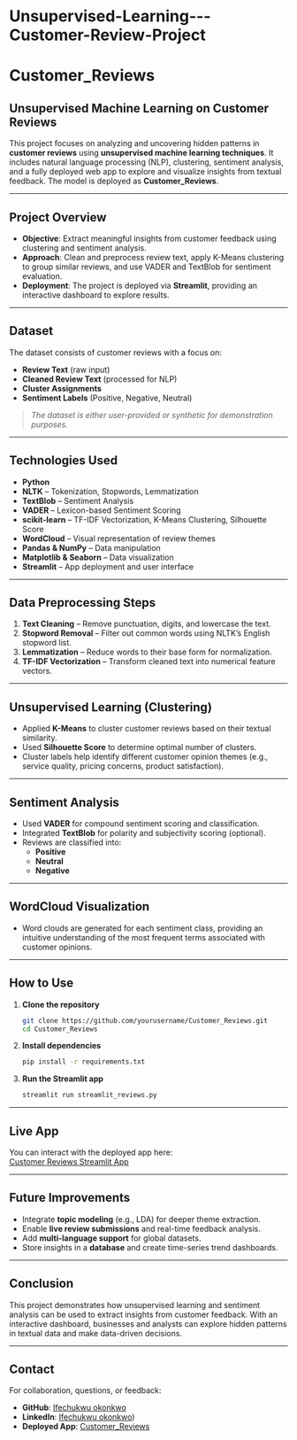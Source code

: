 # Unsupervised-Learning---Customer-Review-Project
# Customer_Reviews

## Unsupervised Machine Learning on Customer Reviews

This project focuses on analyzing and uncovering hidden patterns in **customer reviews** using **unsupervised machine learning techniques**. It includes natural language processing (NLP), clustering, sentiment analysis, and a fully deployed web app to explore and visualize insights from textual feedback. The model is deployed as **Customer_Reviews**.

---

## Project Overview

- **Objective**: Extract meaningful insights from customer feedback using clustering and sentiment analysis.
- **Approach**: Clean and preprocess review text, apply K-Means clustering to group similar reviews, and use VADER and TextBlob for sentiment evaluation.
- **Deployment**: The project is deployed via **Streamlit**, providing an interactive dashboard to explore results.

---

## Dataset

The dataset consists of customer reviews with a focus on:
- **Review Text** (raw input)
- **Cleaned Review Text** (processed for NLP)
- **Cluster Assignments**
- **Sentiment Labels** (Positive, Negative, Neutral)

>  *The dataset is either user-provided or synthetic for demonstration purposes.*

---

## Technologies Used

- **Python**
- **NLTK** – Tokenization, Stopwords, Lemmatization
- **TextBlob** – Sentiment Analysis
- **VADER** – Lexicon-based Sentiment Scoring
- **scikit-learn** – TF-IDF Vectorization, K-Means Clustering, Silhouette Score
- **WordCloud** – Visual representation of review themes
- **Pandas & NumPy** – Data manipulation
- **Matplotlib & Seaborn** – Data visualization
- **Streamlit** – App deployment and user interface

---

## Data Preprocessing Steps

1. **Text Cleaning** – Remove punctuation, digits, and lowercase the text.
2. **Stopword Removal** – Filter out common words using NLTK’s English stopword list.
3. **Lemmatization** – Reduce words to their base form for normalization.
4. **TF-IDF Vectorization** – Transform cleaned text into numerical feature vectors.

---

## Unsupervised Learning (Clustering)

- Applied **K-Means** to cluster customer reviews based on their textual similarity.
- Used **Silhouette Score** to determine optimal number of clusters.
- Cluster labels help identify different customer opinion themes (e.g., service quality, pricing concerns, product satisfaction).

---

## Sentiment Analysis

- Used **VADER** for compound sentiment scoring and classification.
- Integrated **TextBlob** for polarity and subjectivity scoring (optional).
- Reviews are classified into:
  - **Positive**
  - **Neutral**
  - **Negative**

---

## WordCloud Visualization

- Word clouds are generated for each sentiment class, providing an intuitive understanding of the most frequent terms associated with customer opinions.

---

## How to Use

1. **Clone the repository**
   ```bash
   git clone https://github.com/yourusername/Customer_Reviews.git
   cd Customer_Reviews
   ```

2. **Install dependencies**
   ```bash
   pip install -r requirements.txt
   ```

3. **Run the Streamlit app**
   ```bash
   streamlit run streamlit_reviews.py
   ```

---

## Live App

You can interact with the deployed app here:  
[Customer Reviews Streamlit App](http://localhost:8501/)

---

## Future Improvements

- Integrate **topic modeling** (e.g., LDA) for deeper theme extraction.
- Enable **live review submissions** and real-time feedback analysis.
- Add **multi-language support** for global datasets.
- Store insights in a **database** and create time-series trend dashboards.

---

## Conclusion

This project demonstrates how unsupervised learning and sentiment analysis can be used to extract insights from customer feedback. With an interactive dashboard, businesses and analysts can explore hidden patterns in textual data and make data-driven decisions.

---

## Contact

For collaboration, questions, or feedback:

- **GitHub**: [Ifechukwu okonkwo](https://github.com/Ife926)
- **LinkedIn**: [Ifechukwu okonkwo](http://www.linkedin.com/in/ifechukwu-okonkwo-9073a0252))
- **Deployed App**: [Customer_Reviews](http://localhost:8501/)
